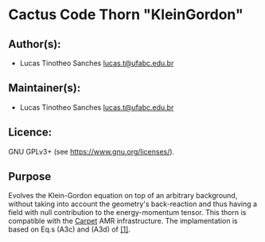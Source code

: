 # Cactus Code Thorn "KleinGordon"
## Author(s):
* Lucas Tinotheo Sanches <lucas.t@ufabc.edu.br>

## Maintainer(s):
* Lucas Tinotheo Sanches <lucas.t@ufabc.edu.br>

## Licence:
GNU GPLv3+ (see <https://www.gnu.org/licenses/>).

## Purpose
Evolves the Klein-Gordon equation on top of an arbitrary background, without taking into account the geometry's back-reaction and thus having a field with null contribution to the energy-momentum tensor. This thorn is compatible with the [Carpet](https://bitbucket.org/eschnett/carpet/src/master/) AMR infrastructure. The implamentation is based on Eq.s (A3c) and (A3d) of [[1]](https://arxiv.org/pdf/1709.06118.pdf).
